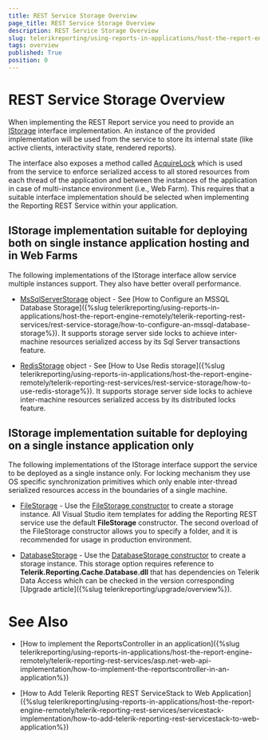 ```yaml
---
title: REST Service Storage Overview
page_title: REST Service Storage Overview
description: REST Service Storage Overview
slug: telerikreporting/using-reports-in-applications/host-the-report-engine-remotely/telerik-reporting-rest-services/rest-service-storage/overview
tags: overview
published: True
position: 0
---
```


# REST Service Storage Overview

When implementing the REST Report service you need to provide an [IStorage](/reporting/api/Telerik.Reporting.Cache.Interfaces.IStorage) interface implementation. An instance of the provided implementation will be used from the service to store its internal state (like active clients, interactivity state, rendered reports). 

The interface also exposes a method called [AcquireLock](/reporting/api/Telerik.Reporting.Cache.Interfaces.IStorage#Telerik_Reporting_Cache_Interfaces_IStorage_AcquireLock_System_String_) which is used from the service to enforce serialized access to all stored resources from each thread of the application and between the instances of the application in case of multi-instance environment (i.e., Web Farm). This requires that a suitable interface implementation should be selected when implementing the Reporting REST Service within your application. 

## IStorage implementation suitable for deploying both on single instance application hosting and in Web Farms

The following implementations of the IStorage interface allow service multiple instances support. They also have better overall performance. 

* [MsSqlServerStorage](/reporting/api/Telerik.Reporting.Cache.MsSqlServerStorage) object - See [How to Configure an MSSQL Database Storage]({%slug telerikreporting/using-reports-in-applications/host-the-report-engine-remotely/telerik-reporting-rest-services/rest-service-storage/how-to-configure-an-mssql-database-storage%}). It supports storage server side locks to achieve inter-machine resources serialized access by its Sql Server transactions feature. 

* [RedisStorage](/reporting/api/Telerik.Reporting.Cache.StackExchangeRedis.RedisStorage) object - See [How to Use Redis storage]({%slug telerikreporting/using-reports-in-applications/host-the-report-engine-remotely/telerik-reporting-rest-services/rest-service-storage/how-to-use-redis-storage%}). It supports storage server side locks to achieve inter-machine resources serialized access by its distributed locks feature. 

## IStorage implementation suitable for deploying on a single instance application only

The following implementations of the IStorage interface support the service to be deployed as a single instance only. For locking mechanism they use OS specific synchronization primitives which only enable inter-thread serialized resources access in the boundaries of a single machine. 

* [FileStorage](/reporting/api/Telerik.Reporting.Cache.File.FileStorage) - Use the [FileStorage constructor](/reporting/api/Telerik.Reporting.Cache.File.FileStorage#Telerik_Reporting_Cache_File_FileStorage_#ctor) to create a storage instance. All Visual Studio item templates for adding the Reporting REST service use the default __FileStorage__ constructor. The second overload of the FileStorage constructor allows you to specify a folder, and it is recommended for usage in production environment. 

* [DatabaseStorage](/reporting/api/Telerik.Reporting.Cache.Database.DatabaseStorage) - Use the [DatabaseStorage constructor](/reporting/api/Telerik.Reporting.Cache.Database.DatabaseStorage#Telerik_Reporting_Cache_Database_DatabaseStorage_#ctor) to create a storage instance. This storage option requires reference to __Telerik.Reporting.Cache.Database.dll__ that has dependencies on Telerik Data Access which can be checked in the version corresponding [Upgrade article]({%slug telerikreporting/upgrade/overview%}). 

# See Also

* [How to implement the ReportsController in an application]({%slug telerikreporting/using-reports-in-applications/host-the-report-engine-remotely/telerik-reporting-rest-services/asp.net-web-api-implementation/how-to-implement-the-reportscontroller-in-an-application%})

* [How to Add Telerik Reporting REST ServiceStack to Web Application]({%slug telerikreporting/using-reports-in-applications/host-the-report-engine-remotely/telerik-reporting-rest-services/servicestack-implementation/how-to-add-telerik-reporting-rest-servicestack-to-web-application%})
